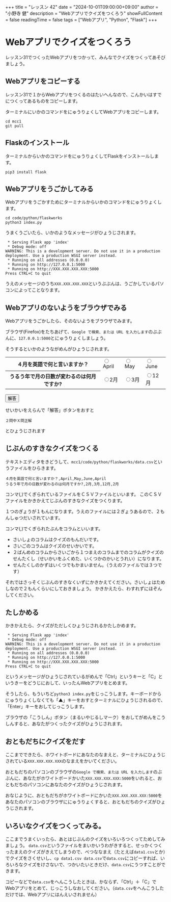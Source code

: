 +++
title = "レッスン 42"
date = "2024-10-01T09:00:00+09:00"
author = "小野寺 健"
description = "Webアプリでクイズをつくろう"
showFullContent = false
readingTime = false
tags = ["Webアプリ", "Python", "Flask"]
+++
# Webアプリでクイズをつくろう
レッスン31でつくったWebアプリをつかって、みんなでクイズをつくってあそびましょう。

## Webアプリをコピーする
レッスン31で１からWebアプリをつくるのはたいへんなので、こんかいはすでにつくってあるものをコピーします。

ターミナルにいかのコマンドをにゅうりょくしてWebアプリをコピーします。
```
cd mcc1
git pull
```

## Flaskのインストール
ターミナルからいかのコマンドをにゅうりょくしてFlaskをインストールします。
```
pip3 install flask
```

## Webアプリをうごかしてみる
Webアプリをうごかすためにターミナルからいかのコマンドをにゅうりょくします。
```
cd code/python/flaskworks
python3 index.py
```
うまくうごいたら、いかのようなメッセージがひょうじされます。
```
 * Serving Flask app 'index'
 * Debug mode: off
WARNING: This is a development server. Do not use it in a production deployment. Use a production WSGI server instead.
 * Running on all addresses (0.0.0.0)
 * Running on http://127.0.0.1:5000
 * Running on http://XXX.XXX.XXX.XXX:5000
Press CTRL+C to quit
```

うえのメッセージのうち`XXX.XXX.XXX.XXX`というぶぶんは、うごかしているパソコンによってことなります。

## Webアプリのないようをブラウザでみる
Webアプリをうごかしたら、そのないようをブラウザでみます。

ブラウザ(Firefox)をたちあげて、`Google で検索、または URL を入力します`のぶぶんに、`127.0.0.1:5000`とにゅうりょくしましょう。

そうするといかのようながめんがひょうじされます。
          
<table>
    <tr>
    <th>４月を英語で何と言いますか？</th>
    <td><input type='radio' name='Q0' value='April'>April</td>
    <td><input type='radio' name='Q0' value='May'>May</td>
    <td><input type='radio' name='Q0' value='June'>June</td>
    </tr>
    <tr>
    <th>うるう年で月の日数が変わるのは何月ですか?</th>
    <td><input type='radio' name='Q1' value='2月'>2月</td>
    <td><input type='radio' name='Q1' value='3月'>3月</td>
    <td><input type='radio' name='Q1' value='12月'>12月</td>
    </tr>
</table>
<input type="submit" value="解答">

 せいかいをえらんで「解答」ボタンをおすと
 
```
２問中Ｘ問正解
```
 とひょうじされます
 
## じぶんのすきなクイズをつくる
テキストエディタをきどうして、`mcc1/code/python/flaskworks/data.csv`というファイルをひらきます。
 
```
４月を英語で何と言いますか？,April,May,June,April
うるう年で月の日数が変わるのは何月ですか?,2月,3月,12月,2月
```

コンマ(,)でくぎられているファイルをＣＳＶファイルといいます。
このＣＳＶファイルをかきかえてじぶんのすきなクイズをつくります。

１つのぎょうが１もんになります。うえのファイルには２ぎょうあるので、２もんしゅつだいされています。

コンマ(,)でくぎられたぶんをコラムといいます。

- さいしょのコラムはクイズのもんだいです。
- さいごのコラムはクイズのせいかいです。
- ２ばんめのコラムからさいごから１つまえのコラムまでのコラムがクイズのせんたくし（せいかいをふくめた、いくつかのかいとうれい）になります。
- せんたくしのかずはいくつでもかまいません。（うえのファイルでは３つです）
 
それではさっそくじぶんのすきなくいずにかきかえてください。さいしょはためしなので２もんくらいにしておきましょう。
かきかえたら、わすれずにほぞんしてください。

## たしかめる
かきかえたら、クイズがただしくひょうじされるかたしかめます。

```
 * Serving Flask app 'index'
 * Debug mode: off
WARNING: This is a development server. Do not use it in a production deployment. Use a production WSGI server instead.
 * Running on all addresses (0.0.0.0)
 * Running on http://127.0.0.1:5000
 * Running on http://XXX.XXX.XXX.XXX:5000
Press CTRL+C to quit
```
というメッセージがひょうじされているがめんで「Ctrl」というキーと「C」というきーをどうじにおして、いったんWebアプリをとめます。

そうしたら、もういちど`python3 index.py`をじっこうします。キーボードからにゅうりょくしなくても「▲」キーをおすとターミナルにひょうじされるので、「Enter」キーをおしてじっこうします。

ブラウザの「こうしん」ボタン（まるいやじるしマーク）をおしてがめんをこうしんすると、あなたがつくったクイズがひょうじされます。

## おともだちにクイズをだす
ここまでできたら、ホワイトボードにあなたのなまえと、ターミナルにひょうじされている`XXX.XXX.XXX.XXX`のなまえをかいてください。

おともだちのパソコンのブラウザの`Google で検索、または URL を入力します`のぶぶんに、あなたがホワイトボードかいた`XXX.XXX.XXX.XXX:5000`をいれると、おともだちのパソコンにあなたのクイズがひょうじされます。

おなじように、おともだちがホワイトボードにかいた`XXX.XXX.XXX.XXX:5000`をあなたのパソコンのブラウザににゅうりょくすると、おともだちのクイズがひょうじされます。

## いろいなクイズをつくってみる。
ここまでうまくいったら、あとはじぶんのクイズをいろいろつくってためしてみましょう。
`data.csv`というファイルをまいかいうわがきすると、せっかくつくったまえのクイズがきえてしまうので、べつななまえ（たとえば`data1.csv`とか）でクイズをさくせいし、`cp data1.csv data.csv`で`data.csv`にコピーすれば、いろいろなクイズをけさないで、つかいたいときだけ、`data.csv`にうつすことができます。

コピーなどで`data.csv`をへんこうしたときは、かならず、「Ctrl」＋「C」でWebアプリをとめて、じっこうしなおしてください。（`data.csv`をへんこうしただけでは、Webアプリにはんえいされません）
